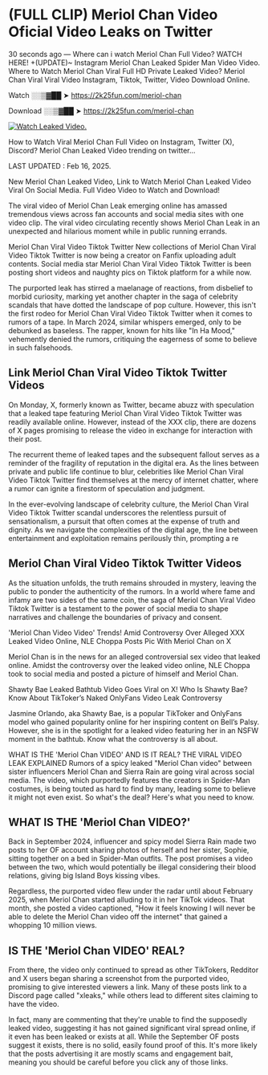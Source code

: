 # (FULL CLIP) Meriol Chan Video Oficial Video Leaks on Twitter

30 seconds ago — Where can i watch Meriol Chan Full Video? WATCH HERE! +(UPDATE)~ Instagram Meriol Chan Leaked Spider Man Video Video. Where to Watch Meriol Chan Viral Full HD Private Leaked Video? Meriol Chan Viral Viral Video Instagram, Tiktok, Twitter, Video Download Online.

Watch ░░▒▓██ ➤ https://2k25fun.com/meriol-chan

Download ░░▒▓██ ➤ https://2k25fun.com/meriol-chan

[![Watch Leaked Video.](https://miro.medium.com/v2/resize:fit:828/format:webp/1*cilzJN44JGOrTw9NJCrNHA.gif "Watch Leaked Video")](https://2k25fun.com/meriol-chan)

How to Watch Viral Meriol Chan Full Video on Instagram, Twitter (X), Discord? Meriol Chan Leaked Video trending on twitter...

LAST UPDATED : Feb 16, 2025.

New Meriol Chan Leaked Video, Link to Watch Meriol Chan Leaked Video Viral On Social Media. Full Video Video to Watch and Download!

The viral video of Meriol Chan Leak emerging online has amassed tremendous views across fan accounts and social media sites with one video clip. The viral video circulating recently shows Meriol Chan Leak in an unexpected and hilarious moment while in public running errands.

Meriol Chan Viral Video Tiktok Twitter New collections of Meriol Chan Viral Video Tiktok Twitter is now being a creator on Fanfix uploading adult contents. Social media star Meriol Chan Viral Video Tiktok Twitter is been posting short videos and naughty pics on Tiktok platform for a while now.

The purported leak has stirred a maelanage of reactions, from disbelief to morbid curiosity, marking yet another chapter in the saga of celebrity scandals that have dotted the landscape of pop culture. However, this isn't the first rodeo for Meriol Chan Viral Video Tiktok Twitter when it comes to rumors of a tape. In March 2024, similar whispers emerged, only to be debunked as baseless. The rapper, known for hits like "In Ha Mood," vehemently denied the rumors, critiquing the eagerness of some to believe in such falsehoods.

## Link Meriol Chan Viral Video Tiktok Twitter Videos

On Monday, X, formerly known as Twitter, became abuzz with speculation that a leaked tape featuring Meriol Chan Viral Video Tiktok Twitter was readily available online. However, instead of the XXX clip, there are dozens of X pages promising to release the video in exchange for interaction with their post.

The recurrent theme of leaked tapes and the subsequent fallout serves as a reminder of the fragility of reputation in the digital era. As the lines between private and public life continue to blur, celebrities like Meriol Chan Viral Video Tiktok Twitter find themselves at the mercy of internet chatter, where a rumor can ignite a firestorm of speculation and judgment.

In the ever-evolving landscape of celebrity culture, the Meriol Chan Viral Video Tiktok Twitter scandal underscores the relentless pursuit of sensationalism, a pursuit that often comes at the expense of truth and dignity. As we navigate the complexities of the digital age, the line between entertainment and exploitation remains perilously thin, prompting a re

##  Meriol Chan Viral Video Tiktok Twitter Videos

As the situation unfolds, the truth remains shrouded in mystery, leaving the public to ponder the authenticity of the rumors. In a world where fame and infamy are two sides of the same coin, the saga of Meriol Chan Viral Video Tiktok Twitter is a testament to the power of social media to shape narratives and challenge the boundaries of privacy and consent.

'Meriol Chan Video Video' Trends! Amid Controversy Over Alleged XXX Leaked Video Online, NLE Choppa Posts Pic With Meriol Chan on X

Meriol Chan is in the news for an alleged controversial sex video that leaked online. Amidst the controversy over the leaked video online, NLE Choppa took to social media and posted a picture of himself and Meriol Chan.

Shawty Bae Leaked Bathtub Video Goes Viral on X! Who Is Shawty Bae? Know About TikToker’s Naked OnlyFans Video Leak Controversy

Jasmine Orlando, aka Shawty Bae, is a popular TikToker and OnlyFans model who gained popularity online for her inspiring content on Bell’s Palsy. However, she is in the spotlight for a leaked video featuring her in an NSFW moment in the bathtub. Know what the controversy is all about.

WHAT IS THE 'Meriol Chan VIDEO' AND IS IT REAL? THE VIRAL VIDEO LEAK EXPLAINED Rumors of a spicy leaked "Meriol Chan video" between sister influencers Meriol Chan and Sierra Rain are going viral across social media. The video, which purportedly features the creators in Spider-Man costumes, is being touted as hard to find by many, leading some to believe it might not even exist. So what's the deal? Here's what you need to know.

## WHAT IS THE 'Meriol Chan VIDEO?'

Back in September 2024, influencer and spicy model Sierra Rain made two posts to her OF account sharing photos of herself and her sister, Sophie, sitting together on a bed in Spider-Man outfits. The post promises a video between the two, which would potentially be illegal considering their blood relations, giving big Island Boys kissing vibes.

Regardless, the purported video flew under the radar until about February 2025, when Meriol Chan started alluding to it in her TikTok videos. That month, she posted a video captioned, "How it feels knowing I will never be able to delete the Meriol Chan video off the internet" that gained a whopping 10 million views.

## IS THE 'Meriol Chan VIDEO' REAL?

From there, the video only continued to spread as other TikTokers, Redditor and X users began sharing a screenshot from the purported video, promising to give interested viewers a link. Many of these posts link to a Discord page called "xleaks," while others lead to different sites claiming to have the video.

In fact, many are commenting that they're unable to find the supposedly leaked video, suggesting it has not gained significant viral spread online, if it even has been leaked or exists at all. While the September OF posts suggest it exists, there is no solid, easily found proof of this. It's more likely that the posts advertising it are mostly scams and engagement bait, meaning you should be careful before you click any of those links.